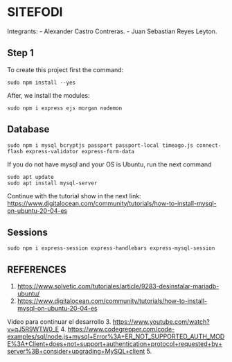 # SITEFODI

Integrants:
    - Alexander Castro Contreras.
    - Juan Sebastian Reyes Leyton.

## Step 1

To create this project first the command:

~~~
sudo npm install --yes
~~~

After, we install the modules:

~~~
sudo npm i express ejs morgan nodemon
~~~


## Database

~~~
sudo npm i mysql bcryptjs passport passport-local timeago.js connect-flash express-validator express-form-data
~~~

If you do not have mysql and your OS is Ubuntu, run the next command
~~~
sudo apt update
sudo apt install mysql-server
~~~

Continue with the tutorial show in the next link: https://www.digitalocean.com/community/tutorials/how-to-install-mysql-on-ubuntu-20-04-es

## Sessions

~~~
sudo npm i express-session express-handlebars express-mysql-session
~~~


## REFERENCES

1. https://www.solvetic.com/tutoriales/article/9283-desinstalar-mariadb-ubuntu/
2. https://www.digitalocean.com/community/tutorials/how-to-install-mysql-on-ubuntu-20-04-es

Video para continuar el desarrollo
3. https://www.youtube.com/watch?v=qJ5R9WTW0_E
4. https://www.codegrepper.com/code-examples/sql/node.js+mysql+Error%3A+ER_NOT_SUPPORTED_AUTH_MODE%3A+Client+does+not+support+authentication+protocol+requested+by+server%3B+consider+upgrading+MySQL+client
5. 